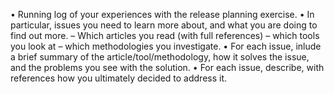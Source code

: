 • Running log of your experiences with the release planning exercise.
• In particular, issues you need to learn more about, and what you are doing
to find out more.
– Which articles you read (with full references)
– which tools you look at
– which methodologies you investigate.
• For each issue, inlude a brief summary of the article/tool/methodology,
how it solves the issue, and the problems you see with the solution.
• For each issue, describe, with references how you ultimately decided to
address it.
